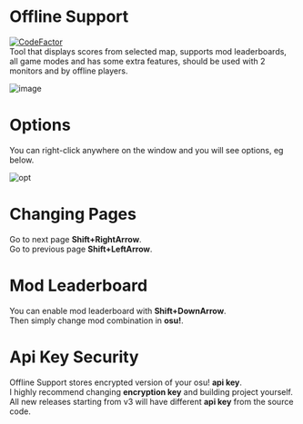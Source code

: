 # Offline Support

[![CodeFactor](https://www.codefactor.io/repository/github/fl-wer/osu-offline-support/badge)](https://www.codefactor.io/repository/github/fl-wer/osu-offline-support)  
Tool that displays scores from selected map, supports mod leaderboards, all game modes and has some extra features, should be used with 2 monitors and by offline players.

![image](https://user-images.githubusercontent.com/101416707/158081541-7b74d169-bb26-454c-b199-349a48c52831.png)

# Options
You can right-click anywhere on the window and you will see options, eg below.  

![opt](https://user-images.githubusercontent.com/101416707/158661037-83ba9639-ae78-4fbb-8438-bcc282c48e7d.png)

# Changing Pages
Go to next page **Shift+RightArrow**.  
Go to previous page **Shift+LeftArrow**.

# Mod Leaderboard
You can enable mod leaderboard with **Shift+DownArrow**.  
Then simply change mod combination in **osu!**.

# Api Key Security
Offline Support stores encrypted version of your osu! **api key**.  
I highly recommend changing **encryption key** and building project yourself.  
All new releases starting from v3 will have different **api key** from the source code.
